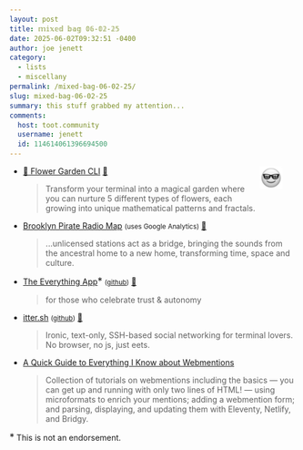 ```yaml
---
layout: post
title: 𝕞𝕚𝕩𝕖𝕕 𝕓𝕒𝕘 𝟘𝟞-𝟘𝟚-𝟚𝟝
date: 2025-06-02T09:32:51 -0400
author: joe jenett
category:
  - lists
  - miscellany
permalink: /mixed-bag-06-02-25/
slug: mixed-bag-06-02-25
summary: this stuff grabbed my attention...
comments:
  host: toot.community
  username: jenett
  id: 114614061396694500
---
```

<img src="/images/elguy.png" alt="" width="40" style="position:relative;float:right;margin:0 24px 18px 18px;">
<ul class="links">
	<li><a title="GitHub - bdavidzhang/flower-garden-cli" href="https://github.com/bdavidzhang/flower-garden-cli">🌺 Flower Garden CLI</a> <a title="source" href="https://pinboard.in/u:tdjones">📌</a><blockquote><p>Transform your terminal into a magical garden where you can nurture 5 different types of flowers, each growing into unique mathematical patterns and fractals.</p></blockquote></li>
	<li><a href="https://map.pirateradiomap.com/">Brooklyn Pirate Radio Map</a> <small>(uses Google Analytics)</small> <a title="source" href="https://pinboard.in/u:arnicas">📌</a><blockquote><p>...unlicensed stations act as a bridge, bringing the sounds from the ancestral home to a new home, transforming time, space and culture.</p></blockquote></li>
	<li><a href="https://anytype.io/">The Everything App</a><big>*</big> <small>(<a href="https://github.com/anyproto">github</a>)</small> <a title="source" href="https://pinboard.in/u:anonyth">📌</a><blockquote><p>for those who celebrate trust &amp; autonomy</p></blockquote></li>
	<li><a title="Social Media for Purists." href="https://www.itter.sh/">itter.sh</a> <small>(<a href="https://github.com/rrmn/itter">github</a>)</small> <a title="source" href="https://pinboard.in/u:sansaid">📌</a><blockquote><p>Ironic, text-only, SSH-based social networking for terminal lovers. No browser, no js, just eets.</p></blockquote></li>
	<li><a title="by Reilly Spitzfaden" href="https://reillyspitzfaden.com/wiki/tutorials/webmention-tutorial/">A Quick Guide to Everything I Know about Webmentions</a><blockquote><p>Collection of tutorials on webmentions including the basics — you can get up and running with only two lines of HTML! — using microformats to enrich your mentions; adding a webmention form; and parsing, displaying, and updating them with Eleventy, Netlify, and Bridgy.</p></blockquote></li>
</ul>
<p class="note">
	<big>*</big> This is not an endorsement.
</p>
<a href="https://brid.gy/publish/mastodon"></a>